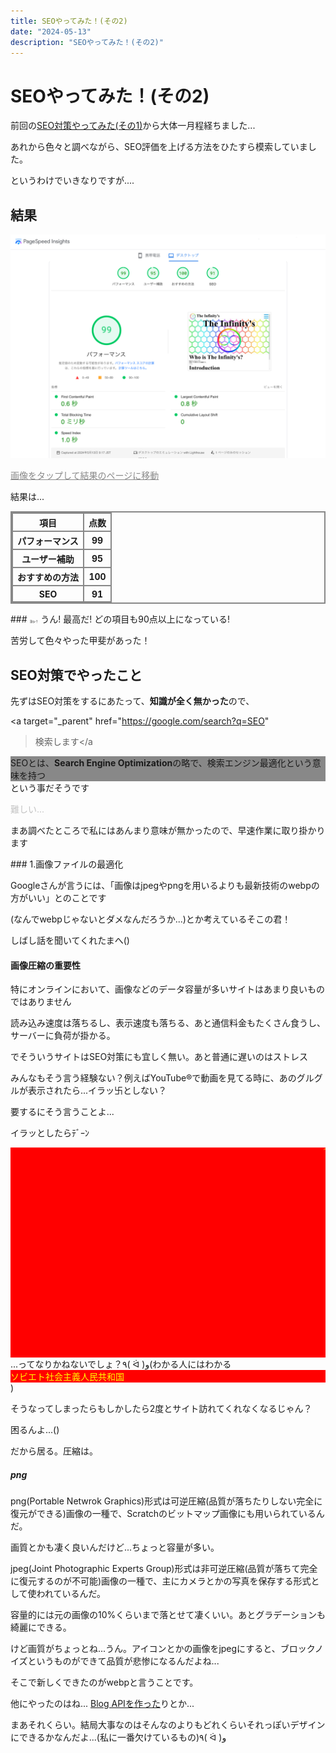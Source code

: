 ```yaml
---
title: SEOやってみた！(その2)
date: "2024-05-13"
description: "SEOやってみた！(その2)"
---
```


# SEOやってみた！(その2)
<p>
前回の<a target="_parent" href="/blog?name=SEO_1"
>SEO対策やってみた(その1)</a
>から大体一月程経ちました...
</p>
<p>
あれから色々と調べながら、SEO評価を上げる方法をひたすら模索していました。
</p>
というわけでいきなりですが....

## **結果**
<a
target="_parent"
href="https://pagespeed.web.dev/analysis/https-the-infinitys-f5-si/hml8e5qijr?form_factor=mobile">
![ ](./thumbnail.jpeg)
<p style="opacity: 0.5">画像をタップして結果のページに移動</p>
</a>
結果は...

<table style="border: 2px solid #888888">
<style>
th {
border: 2px solid #888888;
}
</style>
<tr>
<th>項目</th>
<th>点数</th>
</tr>
<tr>
<th>パフォーマンス</th>
<th>99</th>
</tr>
<tr>
<th>ユーザー補助</th>
<th>95</th>
</tr>
<tr>
<th>おすすめの方法</th>
<th>100</th>
</tr>
<tr>
<th>SEO</th>
<th>91</th>
</tr>
</table>
### <b style="font-size: 33%">ヨシ！</b>
うん! 最高だ! どの項目も90点以上になっている!

苦労して色々やった甲斐があった！

## SEO対策でやったこと
先ずはSEO対策をするにあたって、**知識が全く無かった**ので、

<a target="_parent" href="https://google.com/search?q=SEO"
>検索します</a
>
<div style="background-color: #888">
SEOとは、<b>Search Engine Optimization</b
>の略で、検索エンジン最適化という意味を持つ
</div>
という事だそうです

<p style="opacity: 0.25">難しい...</p>
<p>
まあ調べたところで私にはあんまり意味が無かったので、早速作業に取り掛かります
</p>
### 1.画像ファイルの最適化
<p>
Googleさんが言うには、「画像はjpegやpngを用いるよりも最新技術のwebpの方がいい」とのことです
</p>
(なんでwebpじゃないとダメなんだろうか...)とか考えているそこの君！

しばし話を聞いてくれたまへ()

<h4>画像圧縮の重要性</h4>
<p>
特にオンラインにおいて、画像などのデータ容量が多いサイトはあまり良いものではありません
</p>
<p>
読み込み速度は落ちるし、表示速度も落ちる、あと通信料金もたくさん食うし、サーバーに負荷が掛かる。
</p>
<p>
でそういうサイトはSEO対策にも宜しく無い。あと普通に遅いのはストレス
</p>
<p>
みんなもそう言う経験ない？例えばYouTube&reg;で動画を見てる時に、あのグルグルが表示されたら...イラッ卐としない？
</p>
要するにそう言うことよ...

イラッとしたらﾃﾞｰﾝ

<div
style="
color: yellow;
background-color: red;
font-size: 30%;
width: 100%;
aspect-ratio: 3/2;
text-align: right;
vertical-align: top;
padding: 0;
">
☭
</div>
...ってなりかねないでしょ？٩( ᐛ )و(わかる人にはわかる
<div style="color: yellow; background-color: red">
ソビエト社会主義人民共和国
</div>
)
<p>
そうなってしまったらもしかしたら2度とサイト訪れてくれなくなるじゃん？
</p>
困るんよ...()

だから居る。圧縮は。

<h5>png</h5>
<p>
png(Portable Netwrok
Graphics)形式は可逆圧縮(品質が落ちたりしない完全に復元ができる)画像の一種で、Scratchのビットマップ画像にも用いられているんだ。
</p>
画質とかも凄く良いんだけど...ちょっと容量が多い。

<p>
jpeg(Joint Photographic Experts
Group)形式は非可逆圧縮(品質が落ちて完全に復元するのが不可能)画像の一種で、主にカメラとかの写真を保存する形式として使われているんだ。
</p>
<p>
容量的には元の画像の10%くらいまで落とせて凄くいい。あとグラデーションも綺麗にできる。
</p>
<p>
けど画質がちょっとね...うん。アイコンとかの画像をjpegにすると、ブロックノイズというものができて品質が悲惨になるんだよね...
</p>
そこで新しくできたのがwebpと言うことです。

<p>
他にやったのはね...
<a target="_parent" href="/blog?name=make_API">Blog APIを作った</a
>りとか...
</p>
<p>
まあそれくらい。結局大事なのはそんなのよりもどれくらいそれっぽいデザインにできるかなんだよ...(私に一番欠けているもの)٩(
ᐛ )و
</p>
